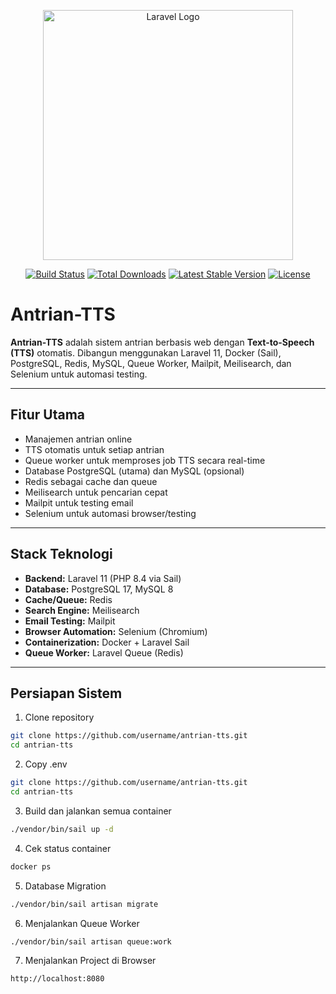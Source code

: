 <p align="center">
<a href="https://laravel.com" target="_blank"><img src="https://raw.githubusercontent.com/laravel/art/master/logo-lockup/5%20SVG/2%20CMYK/1%20Full%20Color/laravel-logolockup-cmyk-red.svg" width="400" alt="Laravel Logo"></a>
</p>

<p align="center">
<a href="https://github.com/username/antrian-tts/actions"><img src="https://github.com/username/antrian-tts/workflows/tests/badge.svg" alt="Build Status"></a>
<a href="https://packagist.org/packages/laravel/framework"><img src="https://img.shields.io/packagist/dt/laravel/framework" alt="Total Downloads"></a>
<a href="https://packagist.org/packages/laravel/framework"><img src="https://img.shields.io/packagist/v/laravel/framework" alt="Latest Stable Version"></a>
<a href="https://opensource.org/licenses/MIT"><img src="https://img.shields.io/badge/license-MIT-blue.svg" alt="License"></a>
</p>

# Antrian-TTS

**Antrian-TTS** adalah sistem antrian berbasis web dengan **Text-to-Speech (TTS)** otomatis. Dibangun menggunakan Laravel 11, Docker (Sail), PostgreSQL, Redis, MySQL, Queue Worker, Mailpit, Meilisearch, dan Selenium untuk automasi testing.

---

## **Fitur Utama**

- Manajemen antrian online
- TTS otomatis untuk setiap antrian
- Queue worker untuk memproses job TTS secara real-time
- Database PostgreSQL (utama) dan MySQL (opsional)
- Redis sebagai cache dan queue
- Meilisearch untuk pencarian cepat
- Mailpit untuk testing email
- Selenium untuk automasi browser/testing

---

## **Stack Teknologi**

- **Backend:** Laravel 11 (PHP 8.4 via Sail)
- **Database:** PostgreSQL 17, MySQL 8
- **Cache/Queue:** Redis
- **Search Engine:** Meilisearch
- **Email Testing:** Mailpit
- **Browser Automation:** Selenium (Chromium)
- **Containerization:** Docker + Laravel Sail
- **Queue Worker:** Laravel Queue (Redis)

---

## **Persiapan Sistem**

1. Clone repository

```bash
git clone https://github.com/username/antrian-tts.git
cd antrian-tts
```

2. Copy .env

```bash
git clone https://github.com/username/antrian-tts.git
cd antrian-tts
```

3. Build dan jalankan semua container

```bash
./vendor/bin/sail up -d
```


4. Cek status container

```bash
docker ps
```


5. Database Migration

```bash
./vendor/bin/sail artisan migrate
```


6. Menjalankan Queue Worker

```bash
./vendor/bin/sail artisan queue:work
```


7. Menjalankan Project di Browser

```bash
http://localhost:8080
``` 
